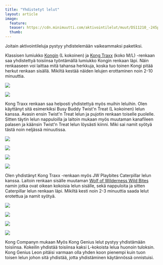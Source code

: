 ```yaml
---
title: "Yhdistetyt lelut"
layout: article
image:
  feature:
  teaser: https://cdn.minimuutti.com/aktivointilelut/muut/DS11210_-245px.jpg
  thumb:
---
```


Joitain aktivointileluja pystyy yhdistelemään vaikeammaksi paketiksi.

Klassisen lumiukko [Kongin](http://clk.tradedoubler.com/click?p(210840)a(2526211)g(19927404)url(http://www.zooplus.fi/shop/koirat/lelut/kong/kong_lelut/141705)) (L kokoinen) ja [Kong Traxx](http://clk.tradedoubler.com/click?p(210840)a(2526211)g(19927404)url(http://www.zooplus.fi/shop/koirat/lelut/aktivointilelut/aktivointi/326683)) (koko M/L) -renkaan saa yhdistettyä toisiinsa työntämällä lumiukko Kongin renkaan läpi. Näin renkaaseen voi laittaa mitä tahansa herkkuja, koska tuo toinen Kongi pitää herkut renkaan sisällä. Mikiltä kestää näiden lelujen erottaminen noin 2-10 minuuttia.

![](https://cdn.minimuutti.com/aktivointilelut/kongit/DSC30282_2-800px.jpg)

![](https://cdn.minimuutti.com/aktivointilelut/kongit/DSC30218_2-800px.jpg)

Kong Traxx renkaan saa helposti yhdistettyä myös muihin leluihin. Olen käyttänyt sitä esimerkiksi Busy Buddy Twist'n Treat (L kokoinen) lelun kanssa. Avasin ensin Twist'n Treat lelun ja pujotin renkaan toiselle puolelle. Sitten täytin lelun nappuloilla ja laitoin mukaan myös muutaman kanafileen palasen ja käänsin Twist'n Treat lelun löysästi kiinni. Miki sai namit syötyä tästä noin neljässä minuutissa.

![](https://cdn.minimuutti.com/aktivointilelut/muut/DS11052-800px.jpg)

![](https://cdn.minimuutti.com/aktivointilelut/muut/DS10907-800px.jpg)

![](https://cdn.minimuutti.com/aktivointilelut/muut/DS11109-800px.jpg)

![](https://cdn.minimuutti.com/aktivointilelut/muut/DS10861_-800px.jpg)

Olen yhdistänyt Kong Traxx -renkaan myös JW Playbites Caterpillar lelun kanssa. Laitoin renkaan sisälle muutaman [Wolf of Wilderness Wild Bites](http://clk.tradedoubler.com/click?p(210840)a(2526211)g(19927404)url(https://www.zooplus.fi/shop/koirat/luut/wolf_of_wiilderness/wolf_of_wilderness_lihakuutiot/688392?rrec=true&pr=product1_rr&slot=1&exprienceid=7837&strategyid=103144)) namin jotka ovat oikean kokoisia lelun sisälle, sekä nappuloita ja sitten Caterpillar lelun renkaan läpi. Mikiltä kesti noin 2-3 minuuttia saada lelut erotettua ja namit syötyä. 

![](https://cdn.minimuutti.com/aktivointilelut/muut/DS11128-800px.jpg)

![](https://cdn.minimuutti.com/aktivointilelut/muut/DS11137-800px.jpg)

![](https://cdn.minimuutti.com/aktivointilelut/muut/DS11210-800px.jpg)

![](https://cdn.minimuutti.com/aktivointilelut/muut/DS11267-800px.jpg)

Kong Companyn mukaan Myös Kong Genius lelut pystyy yhdistämään toisiinsa. Kokeilin yhdistää toisiinsa kaksi L-kokoista lelua huonoin tuloksin. Kong Genius Leon pitäisi varmaan olla yhden koon pienempi kuin tuon toisen lelun johon sitä yhdistää, jotta yhdistäminen käytännössä onnistuisi.
